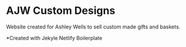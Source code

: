 # AJW Custom Designs

Website created for Ashley Wells to sell custom made gifts and baskets.

*Created with Jekyle Netlify Boilerplate
